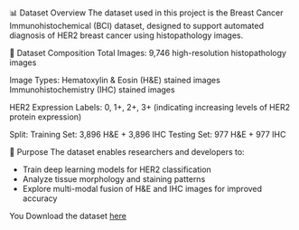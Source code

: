 📊 Dataset Overview
The dataset used in this project is the Breast Cancer Immunohistochemical (BCI) dataset, designed to support automated diagnosis of HER2 breast cancer using histopathology images.

🧬 Dataset Composition
Total Images: 9,746 high-resolution histopathology images

Image Types:
Hematoxylin & Eosin (H&E) stained images
Immunohistochemistry (IHC) stained images

HER2 Expression Labels:
0, 1+, 2+, 3+ (indicating increasing levels of HER2 protein expression)

Split:
Training Set: 3,896 H&E + 3,896 IHC
Testing Set: 977 H&E + 977 IHC

🎯 Purpose
The dataset enables researchers and developers to:
- Train deep learning models for HER2 classification
- Analyze tissue morphology and staining patterns
- Explore multi-modal fusion of H&E and IHC images for improved accuracy

You Download the dataset [here](https://drive.google.com/file/d/1C-Px7dBaTdiY4SPXuong401S8Q0Auxok/view?usp=drive_link)
